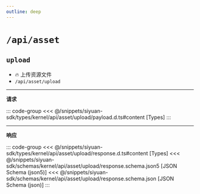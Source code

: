 ```yaml
---
outline: deep
---
```


# `/api/asset`

## `upload`

- 🔥 上传资源文件
- `/api/asset/upload`

---

**请求**

::: code-group
<<< @/snippets/siyuan-sdk/types/kernel/api/asset/upload/payload.d.ts#content [Types]
:::

---

**响应**

::: code-group
<<< @/snippets/siyuan-sdk/types/kernel/api/asset/upload/response.d.ts#content [Types]
<<< @/snippets/siyuan-sdk/schemas/kernel/api/asset/upload/response.schema.json5 [JSON Schema (json5)]
<<< @/snippets/siyuan-sdk/schemas/kernel/api/asset/upload/response.schema.json [JSON Schema (json)]
:::
